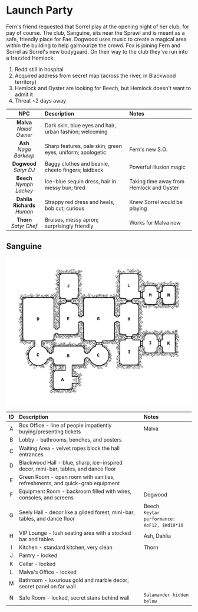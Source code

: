 # Launch Party
Fern's friend requested that Sorrel play at the opening night of her club, for pay of course. The club, Sanguine, sits near the Sprawl and is meant as a safe, friendly place for Fae. Dogwood uses music to create a magical area within the building to help galmourize the crowd. Fox is joining Fern and Sorrel as Sorrel's new bodyguard. On their way to the club they've run into a frazzled Hemlock.

1. Redd still in hospital
2. Acquired address from secret map (across the river, in Blackwood territory)
3. Hemlock and Oyster are looking for Beech, but Hemlock doesn't want to admit it
4. Threat ~2 days away

| NPC | Description | Notes |
|:---:|:--- |:--- |
| **Malva**<br/>_Naiad Owner_ | Dark skin, blue eyes and hair, urban fashion; welcoming |  |
| **Ash**<br/>_Naga Barkeep_ | Sharp features, pale skin, green eyes, uniform; apologetic | Fern's new S.O. |
| **Dogwood**<br/>_Satyr DJ_ | Baggy clothes and beanie, cheeto fingers; laidback | Powerful illusion magic |
| **Beech**<br/>_Nymph Lackey_ | Ice-blue sequin dress, hair in messy bun; tired | Taking time away from Hemlock and Oyster |
| **Dahlia Richards**<br/>_Human_ | Strappy red dress and heels, bob cut; curious | Knew Sorrel would be playing |
| **Thorn**<br/>_Satyr Chef_ | Bruises, messy apron; surprisingly friendly | Works for Malva now |

## Sanguine
![map of the nightclub Sanguine](images/sanguine.png)

| ID | Description | Notes |
|:---:|:--- |:--- |
| A | Box Office - line of people impatiently buying/presenting tickets | Malva |
| B | Lobby - bathrooms, benches, and posters |  |
| C | Waiting Area - velvet ropes block the hall entrances |  |
| D | Blackwood Hall - blue, sharp, ice-inspired decor, mini-bar, tables, and dance floor |  |
| E | Green Room - open room with vanities, refreshments, and quick-grab equipment |  |
| F | Equipment Room - backroom filled with wires, consoles, and screens | Dogwood |
| G | Seely Hall - decor like a gilded forest, mini-bar, tables, and dance floor | Beech<br />`Keytar performance:`<br/>`AoF12, $Wd10*10` |
| H | VIP Lounge - lush seating area with a stocked bar and tables | Ash, Dahlia |
| I | Kitchen - standard kitchen, very clean | Thorn |
| J | Pantry - locked |  |
| K | Cellar - locked |  |
| L | Malva's Office - locked |  |
| M | Bathroom - luxurious gold and marble decor; secret panel on far wall |  |
| N | Safe Room - locked, secret stairs behind wall | `Salamander hidden below` |

